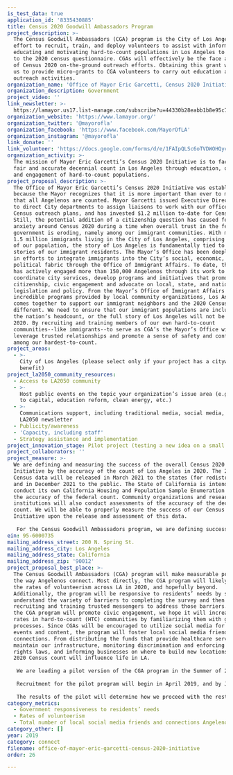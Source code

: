 ```yaml
---
is_test_data: true
application_id: '8335430885'
title: Census 2020 Goodwill Ambassadors Program
project_description: >-
  The Census Goodwill Ambassadors (CGA) program is the City of Los Angeles’
  effort to recruit, train, and deploy volunteers to assist with informing,
  educating and motivating hard-to-count populations in Los Angeles to respond
  to the 2020 census questionnaire. CGAs will effectively be the face and voice
  of Census 2020 on-the-ground outreach efforts. Obtaining this grant will allow
  us to provide micro-grants to CGA volunteers to carry out education and
  outreach activities.
organization_name: 'Office of Mayor Eric Garcetti, Census 2020 Initiative'
organization_description: Government
project_video: ''
link_newsletter: >-
  https://lamayor.us17.list-manage.com/subscribe?u=44330b28eabb1b8e95c7733c7&id=69f47e3dce
organization_website: 'https://www.lamayor.org/'
organization_twitter: '@mayorofla'
organization_facebook: 'https://www.facebook.com/MayorOfLA'
organization_instagram: '@mayorofla'
link_donate: ''
link_volunteer: 'https://docs.google.com/forms/d/e/1FAIpQLSc6oTVDWOHQyc7JlbxLbi64kQ1RAYXrZe9IeeuUDuLtHLzRhA/viewform'
organization_activity: >-
  The mission of Mayor Eric Garcetti’s Census 2020 Initiative is to facilitate a
  fair and accurate decennial count in Los Angeles through education, outreach
  and engagement of hard-to-count populations.
project_proposal_description: >-
  The Office of Mayor Eric Garcetti’s Census 2020 Initiative was established
  because the Mayor recognizes that it is more important than ever to make sure
  that all Angelenos are counted. Mayor Garcetti issued Executive Directive 21
  to direct City departments to assign liaisons to work with our office, develop
  Census outreach plans, and has invested $1.2 million to-date for Census 2020.
  Still, the potential addition of a citizenship question has caused fear and
  anxiety around Census 2020 during a time when overall trust in the federal
  government is eroding, namely among our immigrant communities. With more than
  1.5 million immigrants living in the City of Los Angeles, comprising over 38%
  of our population, the story of Los Angeles is fundamentally tied to the
  stories of our immigrant residents. The Mayor’s Office has been deeply engaged
  in efforts to integrate immigrants into the City’s social, economic, and
  political fabric through the Office of Immigrant Affairs. To date, the Office
  has actively engaged more than 150,000 Angelenos through its work to
  coordinate city services, develop programs and initiatives that promote
  citizenship, civic engagement and advocate on local, state, and national
  legislation and policy. From the Mayor’s Office of Immigrant Affairs to the
  incredible programs provided by local community organizations, Los Angeles
  comes together to support our immigrant neighbors and the 2020 Census is no
  different. We need to ensure that our immigrant populations are included in
  the nation’s headcount, or the full story of Los Angeles will not be told in
  2020. By recruiting and training members of our own hard-to-count
  communities--like immigrants--to serve as CGA’s the Mayor’s Office will
  leverage trusted relationships and promote a sense of safety and confidence
  among our hardest-to-count.
project_areas:
  - >-
    City of Los Angeles (please select only if your project has a citywide
    benefit)
project_la2050_community_resources:
  - Access to LA2050 community
  - >-
    Host public events on the topic your organization’s issue area (e.g. access
    to capital, education reform, clean energy, etc.) 
  - >-
    Communications support, including traditional media, social media, and
    LA2050 newsletter
  - Publicity/awareness
  - 'Capacity, including staff'
  - Strategy assistance and implementation
project_innovation_stage: Pilot project (testing a new idea on a small scale to prove feasibility)
project_collaborators: ''
project_measure: >-
  We are defining and measuring the success of the overall Census 2020
  Initiative by the accuracy of the count of Los Angeles in 2020. The 2020
  Census data will be released in March 2021 to the states (for redistricting)
  and in December 2021 to the public. The State of California is intending to
  conduct its own California Housing and Population Sample Enumeration to assess
  the accuracy of the federal count. Community organizations and research
  institutions will also conduct assessments of the accuracy of the decennial
  count. We will be able to properly measure the success of our Census 2020
  Initiative upon the release and assessment of this data. 
   
   For the Census Goodwill Ambassadors program, we are defining success by the program’s ability to recruit enough CGAs to replicate the linguistic, ethnic, cultural, and geographic diversity of Los Angeles and by how well we staff Census Action Kiosks (CAKs) throughout the self-response period. One key metric for how well the CGAs serve the diversity of Los Angeles is by the languages they speak. We hope to have CGAs who can translate into as many languages as possible, prioritizing the languages that will not have full translation support from the Census Bureau. The presence of CGAs at our CAKs will be a central goal of this program. The kiosks will be where CGAs can provide direct assistance to residents who want to respond to the survey. This assistance will be in the form of digital literacy guidance by helping residents navigate the CAK webpage, translation services for informational resources and/or the survey itself, and providing additional information in-language and in-culture.
ein: 95-6000735
mailing_address_street: 200 N. Spring St.
mailing_address_city: Los Angeles
mailing_address_state: California
mailing_address_zip: '90012'
project_proposal_best_place: >-
  The Census Goodwill Ambassadors (CGA) program will make measurable progress in
  the way Angelenos connect. Most directly, the CGA program will likely increase
  the rates of volunteerism across LA in 2020, and hopefully beyond.
  Additionally, the program will be responsive to residents’ needs by seeking to
  understand the variety of barriers to completing the survey and then
  recruiting and training trusted messengers to address those barriers. Since
  the CGA program will promote civic engagement, we hope it will increase voting
  rates in hard-to-count (HTC) communities by familiarizing them with government
  processes. Since CGAs will be encouraged to utilize social media for posting
  events and content, the program will foster local social media friends and
  connections. From distributing the funds that provide healthcare services and
  maintain our infrastructure, monitoring discrimination and enforcing civil
  rights laws, and informing businesses on where to build new locations, the
  2020 Census count will influence life in LA.
   
   We are leading a pilot version of the CGA program in the Summer of 2019 designed to solicit feedback from the community, test its effectiveness, and iterate an improved version for 2020. We are seeking to engage the HTC populations in this program in order to improve their likelihood of response, and thus, the likelihood that they will be represented in the distribution of over $883 billion in federal funds, as well as political reapportionment and redistricting at all levels of government. Communities that are typically HTC include racial and ethnic minorities, renters, immigrants, residents living in poverty, children under 5, seniors, residents experiencing homelessness and English language learners. About 57% of residents in the City of Los Angeles live in hard or very hard-to-count census block groups.
   
   Recruitment for the pilot program will begin in April 2019, and by June 2019 we will begin training and commence early deployment. Our team is working with community partners to identify recruits. We are seeking approximately 80 CGAs over the span of 4 training sessions in HTC communities in South LA, Boyle Heights, Pacoima, and Harbor/Wilmington. In July and August 2019, all CGA participants will be responsible for hosting a minimum of 1 census community event.
   
   The results of the pilot will determine how we proceed with the rest of the program. September and October 2019 will be spent refining the program. From November 2019 through February 2020 we will host trainings and begin deployment. Once the online self-response tool is released by the Census Bureau in late March 2020, we will prioritize using CGAs to staff Census Action Kiosks, provide language assistance on-site, and share social media messaging. The Census Bureau will also provide live response data that we will utilize in real-time to deploy CGAs to areas that have a higher need. The CGA program will remain active until the end of the self-response period in July 2020.
category_metrics:
  - Government responsiveness to residents’ needs
  - Rates of volunteerism
  - Total number of local social media friends and connections Angelenos have
category_other: []
year: 2019
category: connect
filename: office-of-mayor-eric-garcetti-census-2020-initiative
order: 26

---
```

